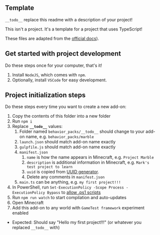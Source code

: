 ## Template

`__todo__` replace this readme with a description of your project!

This isn't a project. It's a template for a project that uses TypeScript!

These files are adapted from the [official docs](https://learn.microsoft.com/en-us/minecraft/creator/documents/scriptinggettingstarted#getting-started)).

## Get started with project development

Do these steps once for your computer, that's it!

1. Install `NodeJS`, which comes with `npm`.
1. Optionally, install `VSCode` for easy development.

## Project initialization steps

Do these steps every time you want to create a new add-on:

1. Copy the contents of this folder into a new folder
1. Run `npm i`
1. Replace **`__todo__`** values:
   1. Folder named `behavior_packs/__todo__` should change to your add-on name, e.g. `behavior_packs/marble`
   1. `launch.json` should match add-on name exactly
   1. `gulpfile.js` should match add-on name exactly
   1. `manifest.json`
      1. `name` is how the name appears in Minecraft, e.g. `Project Marble`
      1. `description` is additional information in Minecraft, e.g. `Mark's test project to learn`
      1. `uuid` is copied from [UUID generator](https://www.uuidgenerator.net/).
      1. Delete any comments in `manifest.json`
   1. `main.ts` can be anything, e.g. `my first project!!!`
1. In PowerShell, run `Set-ExecutionPolicy -Scope Process -ExecutionPolicy Bypass` to [allow .ps1 scripts](https://stackoverflow.com/a/68505597/)
1. Run `npm run watch` to start compilation and auto-updates
1. Open Minecraft
1. Add this add-on to any world with `GameTest framework` experiment enabled

- Expected: Should say "Hello my first project!!!" (or whatever you replaced `__todo__` with)
